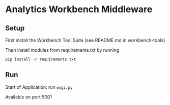 # Analytics Workbench Middleware
## Setup
First install the Workbench Tool Suite (see README.md in workbench-tools)

Then install modules from requirements.txt by running

`pip install -r requirements.txt`

## Run
Start of Application: run `wsgi.py`

Available on port 5001